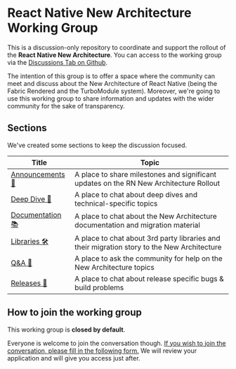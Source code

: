 # React Native New Architecture Working Group

This is a discussion-only repository to coordinate and support the rollout of the **React Native New Architecture**. 
You can access to the working group via the [Discussions Tab on Github](https://github.com/reactwg/react-native-new-architecture/discussions).

The intention of this group is to offer a space where the community can meet and discuss about the New Architecture of React Native (being the Fabric Rendered and the TurboModule system). Moreover, we're going to use this working group to share information and updates with the wider community for the sake of transparency.

## Sections

We've created some sections to keep the discussion focused.

| Title | Topic |
| --- | --- |
| [Announcements 📣](https://github.com/reactwg/react-native-new-architecture/discussions/categories/announcements) | A place to share milestones and significant updates on the RN New Architecture Rollout |
| [Deep Dive 🐳](https://github.com/reactwg/react-native-new-architecture/discussions/categories/deep-dive) | A place to chat about deep dives and technical-specific topics |
| [Documentation 📚](https://github.com/reactwg/react-native-new-architecture/discussions/categories/documentation) | A place to chat about the New Architecture documentation and migration material |
| [Libraries 🛠](https://github.com/reactwg/react-native-new-architecture/discussions/categories/libraries) | A place to chat about 3rd party libraries and their migration story to the New Architecture |
| [Q&A 🤝](https://github.com/reactwg/react-native-new-architecture/discussions/categories/q-a) | A place to ask the community for help on the New Architecture topics |
| [Releases 🏁](https://github.com/reactwg/react-native-new-architecture/discussions/categories/releases) | A place to chat about release specific bugs & build problems |

## How to join the working group

This working group is **closed by default**.

Everyone is welcome to join the conversation though. 
[If you wish to join the conversation, please fill in the following form.](https://forms.gle/8emgdwFZXuzEpyyn9)
We will review your application and will give you access just after.
